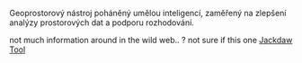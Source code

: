 Geoprostorový nástroj poháněný umělou inteligencí, zaměřený na zlepšení analýzy prostorových dat a podporu rozhodování.

not much information around in the wild web.. 
? not sure if this one
[Jackdaw Tool](https://specs.fe.up.pt/tools/jackdaw/)